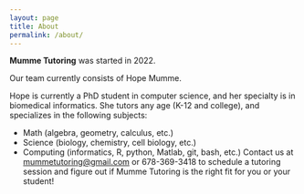 ```yaml
---
layout: page
title: About
permalink: /about/
---
```


**Mumme Tutoring** was started in 2022. 

Our team currently consists of Hope Mumme. 



Hope is currently a PhD student in computer science, and her specialty is in biomedical informatics.
She tutors any age (K-12 and college), and specializes in the following subjects:
- Math (algebra, geometry, calculus, etc.)
- Science (biology, chemistry, cell biology, etc.)
- Computing (informatics, R, python, Matlab, git, bash, etc.)
Contact us at mummetutoring@gmail.com or 678-369-3418 to schedule a tutoring session and figure out if 
Mumme Tutoring is the right fit for you or your student!